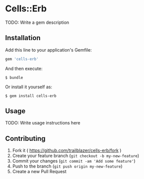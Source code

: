 # Cells::Erb

TODO: Write a gem description

## Installation

Add this line to your application's Gemfile:

```ruby
gem 'cells-erb'
```

And then execute:

    $ bundle

Or install it yourself as:

    $ gem install cells-erb

## Usage

TODO: Write usage instructions here

## Contributing

1. Fork it ( https://github.com/trailblazer/cells-erb/fork )
2. Create your feature branch (`git checkout -b my-new-feature`)
3. Commit your changes (`git commit -am 'Add some feature'`)
4. Push to the branch (`git push origin my-new-feature`)
5. Create a new Pull Request
